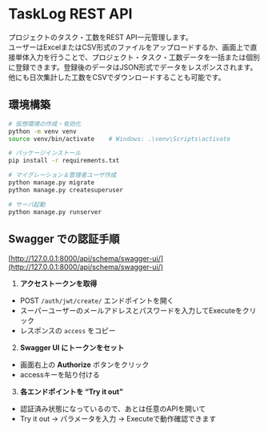 # TaskLog REST API
プロジェクトのタスク・工数をREST API一元管理します。  
ユーザーはExcelまたはCSV形式のファイルをアップロードするか、画面上で直接単体入力を行うことで、プロジェクト・タスク・工数データを一括または個別に登録できます。登録後のデータはJSON形式でデータをレスポンスされます。他にも日次集計した工数をCSVでダウンロードすることも可能です。

## 環境構築
```bash
# 仮想環境の作成・有効化
python -m venv venv
source venv/bin/activate    # Windows: .\venv\Scripts\activate

# パッケージインストール
pip install -r requirements.txt

# マイグレーション＆管理者ユーザ作成
python manage.py migrate
python manage.py createsuperuser

# サーバ起動
python manage.py runserver
```

## Swagger での認証手順
[http://127.0.0.1:8000/api/schema/swagger-ui/](http://127.0.0.1:8000/api/schema/swagger-ui/)

1. **アクセストークンを取得**  
- POST `/auth/jwt/create/` エンドポイントを開く  
- スーパーユーザーのメールアドレスとパスワードを入力してExecuteをクリック
- レスポンスの `access` をコピー

2. **Swagger UI にトークンをセット**  
- 画面右上の **Authorize** ボタンをクリック  
- accessキーを貼り付ける

3. **各エンドポイントを “Try it out”**  
- 認証済み状態になっているので、あとは任意のAPIを開いて  
- Try it out → パラメータを入力 → Executeで動作確認できます  
